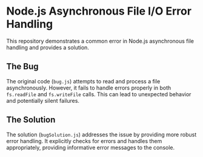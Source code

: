 # Node.js Asynchronous File I/O Error Handling

This repository demonstrates a common error in Node.js asynchronous file handling and provides a solution.

## The Bug

The original code (`bug.js`) attempts to read and process a file asynchronously. However, it fails to handle errors properly in both `fs.readFile` and `fs.writeFile` calls. This can lead to unexpected behavior and potentially silent failures.

## The Solution

The solution (`bugSolution.js`) addresses the issue by providing more robust error handling.  It explicitly checks for errors and handles them appropriately, providing informative error messages to the console.